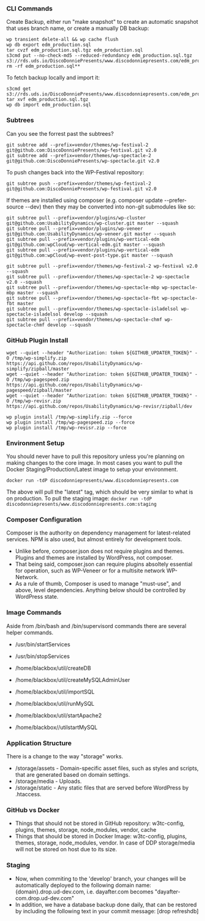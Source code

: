 ### CLI Commands

Create Backup, either run "make snapshot" to create an automatic snapshot that uses branch name, or create a manually DB backup:
```
wp transient delete-all && wp cache flush
wp db export edm_production.sql
tar cvzf edm_production.sql.tgz edm_production.sql
s3cmd put --no-check-md5 --reduced-redundancy edm_production.sql.tgz s3://rds.uds.io/DiscoDonniePresents/www.discodonniepresents.com/edm_production.sql.tgz
rm -rf edm_production.sql**
```

To fetch backup locally and import it:
```
s3cmd get s3://rds.uds.io/DiscoDonniePresents/www.discodonniepresents.com/edm_production.sql.tgz
tar xvf edm_production.sql.tgz
wp db import edm_production.sql
```

### Subtrees
Can you see the forrest past the subtrees?

```
git subtree add --prefix=vendor/themes/wp-festival-2 git@github.com:DiscoDonniePresents/wp-festival.git v2.0
git subtree add --prefix=vendor/themes/wp-spectacle-2 git@github.com:DiscoDonniePresents/wp-spectacle.git v2.0
```

To push changes back into the WP-Festival repository:
```
git subtree push --prefix=vendor/themes/wp-festival-2 git@github.com:DiscoDonniePresents/wp-festival.git v2.0
```

If themes are installed using composer (e.g. composer update --prefer-source --dev) then they may be converted into non-git submodules like so:
```
git subtree pull --prefix=vendor/plugins/wp-cluster git@github.com:UsabilityDynamics/wp-cluster.git master --squash
git subtree pull --prefix=vendor/plugins/wp-veneer git@github.com:UsabilityDynamics/wp-veneer.git master --squash
git subtree pull --prefix=vendor/plugins/wp-vertical-edm git@github.com:wpCloud/wp-vertical-edm.git master --squash
git subtree pull --prefix=vendor/plugins/wp-vertical-edm git@github.com:wpCloud/wp-event-post-type.git master --squash

git subtree pull --prefix=vendor/themes/wp-festival-2 wp-festival v2.0 --squash
git subtree pull --prefix=vendor/themes/wp-spectacle-2 wp-spectacle v2.0 --squash
git subtree pull --prefix=vendor/themes/wp-spectacle-mbp wp-spectacle-mbp master --squash
git subtree pull --prefix=vendor/themes/wp-spectacle-fbt wp-spectacle-fbt master
git subtree pull --prefix=vendor/themes/wp-spectacle-isladelsol wp-spectacle-isladelsol develop --squash
git subtree pull --prefix=vendor/themes/wp-spectacle-chmf wp-spectacle-chmf develop --squash
```

### GitHub Plugin Install
```
wget --quiet --header "Authorization: token ${GITHUB_UPDATER_TOKEN}" -O /tmp/wp-simplify.zip https://api.github.com/repos/UsabilityDynamics/wp-simplify/zipball/master
wget --quiet --header "Authorization: token ${GITHUB_UPDATER_TOKEN}" -O /tmp/wp-pagespeed.zip https://api.github.com/repos/UsabilityDynamics/wp-pagespeed/zipball/master
wget --quiet --header "Authorization: token ${GITHUB_UPDATER_TOKEN}" -O /tmp/wp-revisr.zip https://api.github.com/repos/UsabilityDynamics/wp-revisr/zipball/dev

wp plugin install /tmp/wp-simplify.zip --force
wp plugin install /tmp/wp-pagespeed.zip --force
wp plugin install /tmp/wp-revisr.zip --force
```

### Environment Setup
You should never have to pull this repository unless you're planning on making changes to the core image.
In most cases you want to pull the Docker Staging/Production/Latest image to setup your environment.

`docker run -tdP discodonniepresents/www.discodonniepresents.com`

The above will pull the "latest" tag, which should be very similar to what is on production. To pull the staging image:
`docker run -tdP discodonniepresents/www.discodonniepresents.com:staging`

### Composer Configuration
Composer is the authority on dependency management for latest-related services. NPM is also used, but almost entirely for development tools.

* Unlike before, composer.json does not require plugins and themes. Plugins and themes are installed by WordPress, not composer.
* That being said, composer.json can require plugins absoltely essential for operation, such as WP-Veneer or for a multisite network WP-Network.
* As a rule of thumb, Composer is used to manage "must-use", and above, level dependencies. Anything below should be controlled by WordPress state.

### Image Commands
Aside from /bin/bash and /bin/supervisord commands there are several helper commands.

* /usr/bin/startServices
* /usr/bin/stopServices

* /home/blackbox/util/createDB
* /home/blackbox/util/createMySQLAdminUser
* /home/blackbox/util/importSQL
* /home/blackbox/util/runMySQL
* /home/blackbox/util/startApache2
* /home/blackbox//utilstartMySQL

### Application Structure
There is a change to the way "storage" works.

* /storage/assets - Domain-specific asset files, such as styles and scripts, that are generated based on domain settings.
* /storage/media  - Uploads.
* /storage/static - Any static files that are served before WordPress by .htaccess.

### GitHub vs Docker

* Things that should not be stored in GitHub repository: w3tc-config, plugins, themes, storage, node_modules, vendor, cache
* Things that should be stored in Docker Image: w3tc-config, plugins, themes, storage, node_modules, vendor. In case of DDP storage/media will not be stored on host due to its size.

### Staging

* Now, when commiting to the 'develop' branch, your changes will be automatically deployed to the following domain name:
  {domain}.drop.ud-dev.com, i.e. dayafter.com becomes "dayafter-com.drop.ud-dev.com"
* In addition, we have a database backup done daily, that can be restored by including the following text in your commit message:
  [drop refreshdb]
